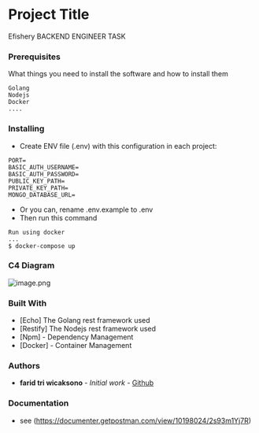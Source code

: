# Project Title

Efishery BACKEND ENGINEER TASK

### Prerequisites

What things you need to install the software and how to install them

```
Golang
Nodejs
Docker
....
```

### Installing

- Create ENV file (.env) with this configuration in each project:
```
PORT=
BASIC_AUTH_USERNAME=
BASIC_AUTH_PASSWORD=
PUBLIC_KEY_PATH=
PRIVATE_KEY_PATH=
MONGO_DATABASE_URL=
```
- Or you can, rename .env.example to .env
- Then run this command
```
Run using docker
...
$ docker-compose up
```
### C4 Diagram
![image.png]( {diagram.jpeg} )


### Built With

* [Echo] The Golang rest framework used
* [Restify] The Nodejs rest framework used
* [Npm] - Dependency Management
* [Docker] - Container Management

### Authors

* **farid tri wicaksono** - *Initial work* - [Github](https://github.com/farid-alfernass)

### Documentation

* see (https://documenter.getpostman.com/view/10198024/2s93m1Yj7R)
